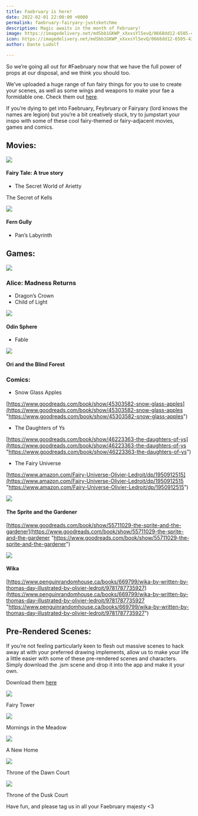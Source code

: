 ```yaml
---
title: Faebruary is here!
date: 2022-02-01 22:00:00 +0000
permalink: faebruary-fairyary-justsketchme
description: Magic awaits in the month of February!
image: https://imagedelivery.net/mdSbb1GKWP_xXxxsYl5evQ/0668dd12-6505-439d-a28c-1d2e839dd600/optimised
icon: https://imagedelivery.net/mdSbb1GKWP_xXxxsYl5evQ/0668dd12-6505-439d-a28c-1d2e839dd600/optimised
author: Dante Ludolf

---
```

So we’re going all out for #Faebruary now that we have the full power of props at our disposal, and we think you should too.

We’ve uploaded a huge range of fun fairy things for you to use to create your scenes, as well as some wings and weapons to make your fae a formidable one. Check them out [here](https://justsketch.me/).

If you’re dying to get into Faebruary, Feybruary or Fairyary (lord knows the names are legion) but you’re a bit creatively stuck, try to jumpstart your inspo with some of these cool fairy-themed or fairy-adjacent movies, games and comics.

## Movies:

![](/uploads/faebruary-7.png)

#### Fairy Tale: A true story

* The Secret World of Arietty

The Secret of Kells

![](/uploads/faebruary-4.png)

#### Fern Gully

* Pan’s Labyrinth

## Games:

![](/uploads/faebruary-5.png)

### Alice: Madness Returns

* Dragon’s Crown
* Child of Light

![](/uploads/faebruary-3.png)

#### Odin Sphere

* Fable

![](/uploads/faebruary-6.png)

#### Ori and the Blind Forest

### Comics:

* Snow Glass Apples

[https://www.goodreads.com/book/show/45303582-snow-glass-apples](https://www.goodreads.com/book/show/45303582-snow-glass-apples "https://www.goodreads.com/book/show/45303582-snow-glass-apples")

* The Daughters of Ys

[https://www.goodreads.com/book/show/46223363-the-daughters-of-ys](https://www.goodreads.com/book/show/46223363-the-daughters-of-ys "https://www.goodreads.com/book/show/46223363-the-daughters-of-ys")

* The Fairy Universe

[https://www.amazon.com/Fairy-Universe-Olivier-Ledroit/dp/1950912515](https://www.amazon.com/Fairy-Universe-Olivier-Ledroit/dp/1950912515 "https://www.amazon.com/Fairy-Universe-Olivier-Ledroit/dp/1950912515")

![](/uploads/faebruary-2.png)

#### The Sprite and the Gardener

[https://www.goodreads.com/book/show/55711029-the-sprite-and-the-gardener](https://www.goodreads.com/book/show/55711029-the-sprite-and-the-gardener "https://www.goodreads.com/book/show/55711029-the-sprite-and-the-gardener")

![](/uploads/faebruary-1.png)

#### Wika

[https://www.penguinrandomhouse.ca/books/669799/wika-by-written-by-thomas-day-illustrated-by-olivier-ledroit/9781787735927](https://www.penguinrandomhouse.ca/books/669799/wika-by-written-by-thomas-day-illustrated-by-olivier-ledroit/9781787735927 "https://www.penguinrandomhouse.ca/books/669799/wika-by-written-by-thomas-day-illustrated-by-olivier-ledroit/9781787735927")

## Pre-Rendered Scenes:

If you’re not feeling particularly keen to flesh out massive scenes to hack away at with your preferred drawing implements, allow us to make your life a little easier with some of these pre-rendered scenes and characters. Simply download the .jsm scene and drop it into the app and make it your own.

Download them [here](https://drive.google.com/drive/folders/15EsvdeyvXJUwMDNqmfwljXoqbdkcEshG?usp=sharing)

![](/uploads/faebruary-14.png)

Fairy Tower

![](/uploads/faebruary-8.png)

Mornings in the Meadow

![](/uploads/faebruary-13.png)

A New Home

![](/uploads/faebruary-12.png)

Throne of the Dawn Court

![](/uploads/faebruary-9.png)

Throne of the Dusk Court

Have fun, and please tag us in all your Faebruary majesty <3
